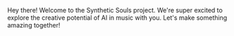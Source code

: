 Hey there! Welcome to the Synthetic Souls project. We're super excited to explore the creative potential of AI in music with you. Let's make something amazing together!




